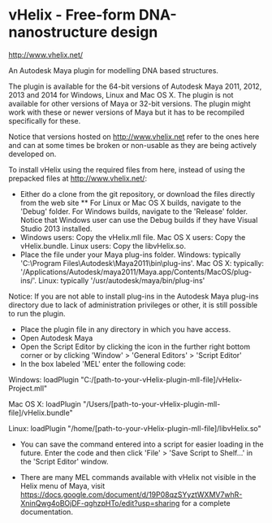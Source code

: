 vHelix - Free-form DNA-nanostructure design
======
http://www.vhelix.net/

An Autodesk Maya plugin for modelling DNA based structures.

The plugin is available for the 64-bit versions of Autodesk Maya 2011, 2012, 2013 and 2014 for Windows, Linux and Mac OS X. The plugin is not available for other versions of Maya or 32-bit versions. The plugin might work with these or newer versions of Maya but it has to be recompiled specifically for these.

Notice that versions hosted on http://www.vhelix.net refer to the ones here and can at some times be broken or non-usable as they are being actively developed on.

To install vHelix using the required files from here, instead of using the prepacked files at http://www.vhelix.net/:
* Either do a clone from the git repository, or download the files directly from the web site
** For Linux or Mac OS X builds, navigate to the 'Debug' folder. For Windows builds, navigate to the 'Release' folder. Notice that Windows user can use the Debug builds if they have Visual Studio 2013 installed.
* Windows users: Copy the vHelix.mll file. Mac OS X users: Copy the vHelix.bundle. Linux users: Copy the libvHelix.so.
* Place the file under your Maya plug-ins folder. Windows: typically 'C:\Program Files\Autodesk\Maya2011\bin\plug-ins'. Mac OS X: typically: '/Applications/Autodesk/maya2011/Maya.app/Contents/MacOS/plug-ins/'. Linux: typically '/usr/autodesk/maya/bin/plug-ins'

Notice: If you are not able to install plug-ins in the Autodesk Maya plug-ins directory due to lack of administration privileges or other, it is still possible to run the plugin.
* Place the plugin file in any directory in which you have access.
* Open Autodesk Maya
* Open the Script Editor by clicking the icon in the further right bottom corner or by clicking 'Window' > 'General Editors' > 'Script Editor'
* In the box labeled 'MEL' enter the following code:

Windows:
loadPlugin "C:/[path-to-your-vHelix-plugin-mll-file]/vHelix-Project.mll"

Mac OS X:
loadPlugin "/Users/[path-to-your-vHelix-plugin-mll-file]/vHelix.bundle"

Linux:
loadPlugin "/home/[path-to-your-vHelix-plugin-mll-file]/libvHelix.so"

* You can save the command entered into a script for easier loading in the future. Enter the code and then click 'File' > 'Save Script to Shelf...' in the 'Script Editor' window.

* There are many MEL commands available with vHelix not visible in the Helix menu of Maya, visit https://docs.google.com/document/d/19P08qzSYyztWXMV7whR-XninQwg4oBOjDF-qghzpHTo/edit?usp=sharing for a complete documentation.